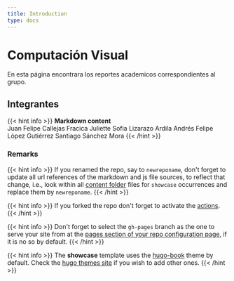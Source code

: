 ```yaml
---
title: Introduction
type: docs
---
```


# Computación Visual

En esta página encontrara los reportes academicos correspondientes al grupo.

## Integrantes

{{< hint info >}}
**Markdown content**  
Juan Felipe Callejas Fracica 
Juliette Sofia Lizarazo Ardila 
Andrés Felipe López Gutiérrez 
Santiago Sánchez Mora
{{< /hint >}}

### Remarks

{{< hint info >}}
If you renamed the repo, say to `newreponame`, don't forget to update all url references of the markdown and js file sources, to reflect that change, i.e., look within all [content folder](https://github.com/VisualComputing/showcase/tree/main/content) files for `showcase` occurrences and replace them by `newreponame`.
{{< /hint >}}

{{< hint info >}}
If you forked the repo don't forget to activate the [actions](https://github.com/VisualComputing/showcase/actions).
{{< /hint >}}

{{< hint info >}}
Don't forget to select the `gh-pages` branch as the one to serve your site from at the [pages section of your repo configuration page](https://docs.github.com/en/pages/getting-started-with-github-pages/configuring-a-publishing-source-for-your-github-pages-site), if it is no so by default.
{{< /hint >}}

{{< hint info >}}
The **showcase** template uses the [hugo-book](https://github.com/alex-shpak/hugo-book) theme by default. Check the [hugo themes site](https://themes.gohugo.io/) if you wish to add other ones.
{{< /hint >}}